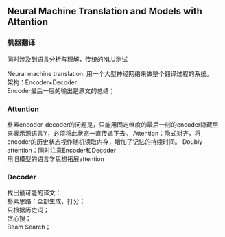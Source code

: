 ## Neural Machine Translation and Models with Attention

### 机器翻译

同时涉及到语言分析与理解，传统的NLU测试  

Neural machine translation: 用一个大型神经网络来做整个翻译过程的系统。  
架构：Encoder+Decoder  
Encoder最后一层的输出是原文的总结；

### Attention

朴素encoder-decoder的问题是，只能用固定维度的最后一刻的encoder隐藏层来表示源语言Y，必须将此状态一直传递下去。
Attention：隐式对齐，将encoder的历史状态视作随机读取内存，增加了记忆的持续时间。
Doubly attention：同时注意Encoder和Decoder  
用旧模型的语言学思想拓展attention  

### Decoder

找出最可能的译文：  
朴素思路：全部生成，打分；  
只根据历史词；  
贪心搜；  
Beam Search；


